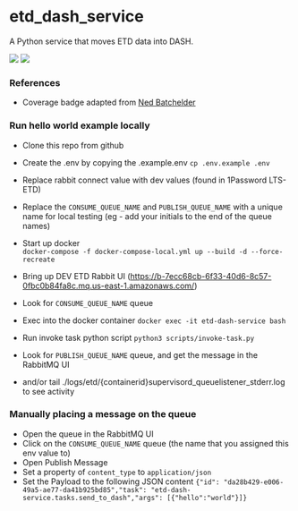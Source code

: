# etd_dash_service
A Python service that moves ETD data into DASH.

<img src="https://github.com/harvard-lts/etd-base-template/actions/workflows/pytest.yml/badge.svg">

<img src="https://img.shields.io/endpoint?url=https://gist.githubusercontent.com/ives1227/3793013399189da4ff780f263984506c/raw/covbadge.json">

### References

- Coverage badge adapted from [Ned Batchelder](https://nedbatchelder.com/blog/202209/making_a_coverage_badge.html)


### Run hello world example locally

- Clone this repo from github 
- Create the .env by copying the .example.env
`cp .env.example .env`
- Replace rabbit connect value with dev values (found in 1Password LTS-ETD)
- Replace the `CONSUME_QUEUE_NAME` and `PUBLISH_QUEUE_NAME` with a unique name for local testing (eg - add your initials to the end of the queue names)
- Start up docker  
`docker-compose -f docker-compose-local.yml up --build -d --force-recreate`

- Bring up DEV ETD Rabbit UI (https://b-7ecc68cb-6f33-40d6-8c57-0fbc0b84fa8c.mq.us-east-1.amazonaws.com/)
- Look for `CONSUME_QUEUE_NAME` queue

- Exec into the docker container
`docker exec -it etd-dash-service bash`
- Run invoke task python script
`python3 scripts/invoke-task.py`

- Look for `PUBLISH_QUEUE_NAME` queue, and get the message in the RabbitMQ UI
- and/or tail ./logs/etd/{containerid}supervisord_queuelistener_stderr.log to see activity


### Manually placing a message on the queue

- Open the queue in the RabbitMQ UI
- Click on the `CONSUME_QUEUE_NAME` queue (the name that you assigned this env value to)
- Open Publish Message
- Set a property of `content_type` to `application/json`
- Set the Payload to the following JSON content
`{"id": "da28b429-e006-49a5-ae77-da41b925bd85","task": "etd-dash-service.tasks.send_to_dash","args": [{"hello":"world"}]}`


